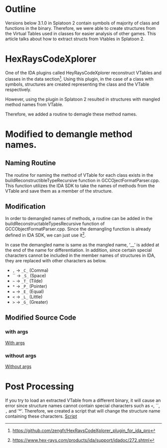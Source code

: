 # Outline

Versions below 3.1.0 in Splatoon 2 contain symbols of majority of class and functions in the binary. Therefore, we were able to create structures from the Virtual Tables used in classes for easier analysis of other games. This article talks about how to extract structs from Vtables in Splatoon 2.

# HexRaysCodeXplorer

One of the IDA plugins called HeyRaysCodeXplorer reconstruct VTables and classes in the data section[^1]. Using this plugin, in the case of a class with symbols, structures are created representing the class and the VTable respectively.

However, using the plugin in Splatoon 2 resulted in structures with mangled method names from VTable.

Therefore, we added a routine to demagle these method names. 

# Modified to demangle method names.

## Naming Routine

The routine for naming the method of VTable for each class exists in the buildReconstructibleTypeRecursive function in GCCOjectFormatParser.cpp. This function utilizes the IDA SDK to take the names of methods from the VTable and save them as a member of the structure.


## Modification

In order to demangled names of methods, a routine can be added in the buildReconstructableTypesRecursive function of GCCObjectFormatParser.cpp. Since the demangling function is already defined in IDA SDK, we can just use it[^2].

In case the demangled name is same as the mangled name, ‘__’ is added at the end of the name for differentiation. In addition, since certain special characters cannot be included in the member names of structures in IDA, they are replaced with other characters as below. 


- `,` → `_C_` (Comma)
- `` → `_S_` (Space)
- `~` → `_T_` (Tilde)
- `*` → `_P_` (Pointer)
- `=` → `_E_` (Equal)
- `<` → `_L_` (Little)
- `>` → `_G_` (Greater)

## Modified Source Code

### with args

[With args](./src/with_args/)

### without args

[Without args](./src/without_args/)

# Post Processing

If you try to load an extracted VTable from a different binary, it will cause an error since structure names cannot contain special characters such as `<`, ``, `,` and '*'. Therefore, we created a script that will change the structure name containing these characters. 
[Script](./src/post_process.py)

[^1]:https://github.com/zengfr/HexRaysCodeXplorer_plugin_for_ida_pro
[^2]: https://www.hex-rays.com/products/ida/support/idadoc/272.shtml
